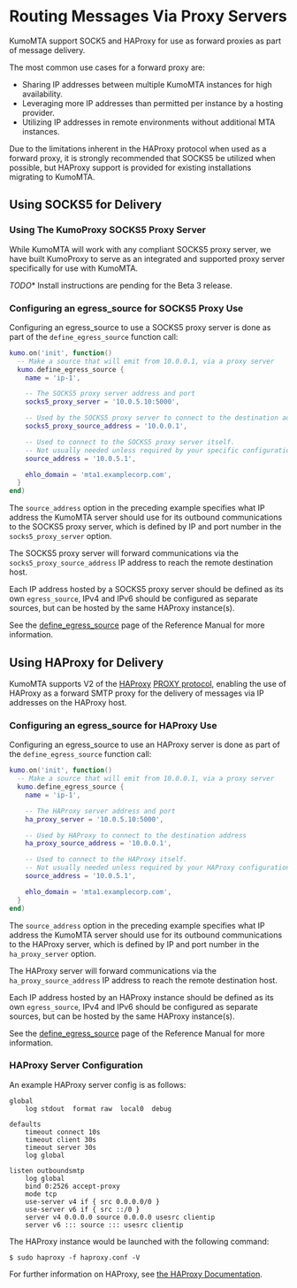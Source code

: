 # Routing Messages Via Proxy Servers

KumoMTA support SOCK5 and HAProxy for use as forward proxies as part of message delivery.

The most common use cases for a forward proxy are:

* Sharing IP addresses between multiple KumoMTA instances for high availability.
* Leveraging more IP addresses than permitted per instance by a hosting provider.
* Utilizing IP addresses in remote environments without additional MTA instances.

Due to the limitations inherent in the HAProxy protocol when used as a forward proxy, it is strongly recommended that SOCKS5 be utilized when possible, but HAProxy support is provided for existing installations migrating to KumoMTA.

## Using SOCKS5 for Delivery

### Using The KumoProxy SOCKS5 Proxy Server

While KumoMTA will work with any compliant SOCKS5 proxy server, we have built KumoProxy to serve as an integrated and supported proxy server specifically for use with KumoMTA.

*TODO** Install instructions are pending for the Beta 3 release.

### Configuring an egress_source for SOCKS5 Proxy Use

Configuring an egress_source to use a SOCKS5 proxy server is done as part of the `define_egress_source`
function call:

```lua
kumo.on('init', function()
  -- Make a source that will emit from 10.0.0.1, via a proxy server
  kumo.define_egress_source {
    name = 'ip-1',

    -- The SOCKS5 proxy server address and port
    socks5_proxy_server = '10.0.5.10:5000',

    -- Used by the SOCKS5 proxy server to connect to the destination address
    socks5_proxy_source_address = '10.0.0.1',

    -- Used to connect to the SOCKS5 proxy server itself.
    -- Not usually needed unless required by your specific configuration
    source_address = '10.0.5.1',

    ehlo_domain = 'mta1.examplecorp.com',
  }
end)
```

The `source_address` option in the preceding example specifies what IP address
the KumoMTA server should use for its outbound communications to the SOCKS5 proxy
server, which is defined by IP and port number in the `socks5_proxy_server` option.

The SOCKS5 proxy server will forward communications via the
`socks5_proxy_source_address` IP address to reach the remote destination host.

Each IP address hosted by a SOCKS5 proxy server should be defined as its own
`egress_source`, IPv4 and IPv6 should be configured as separate sources, but
can be hosted by the same HAProxy instance(s).

See the [define_egress_source](../../reference/kumo/define_egress_source.md)
page of the Reference Manual for more information.

## Using HAProxy for Delivery

KumoMTA supports V2 of the [HAProxy](https://www.haproxy.org/) [PROXY
protocol](https://www.haproxy.org/download/2.7/doc/proxy-protocol.txt),
enabling the use of HAProxy as a forward SMTP proxy for the delivery of
messages via IP addresses on the HAProxy host.

### Configuring an egress_source for HAProxy Use

Configuring an egress_source to use an HAProxy server is done as part of the `define_egress_source`
function call:

```lua
kumo.on('init', function()
  -- Make a source that will emit from 10.0.0.1, via a proxy server
  kumo.define_egress_source {
    name = 'ip-1',

    -- The HAProxy server address and port
    ha_proxy_server = '10.0.5.10:5000',

    -- Used by HAProxy to connect to the destination address
    ha_proxy_source_address = '10.0.0.1',

    -- Used to connect to the HAProxy itself.
    -- Not usually needed unless required by your HAProxy configuration
    source_address = '10.0.5.1',

    ehlo_domain = 'mta1.examplecorp.com',
  }
end)
```

The `source_address` option in the preceding example specifies what IP address
the KumoMTA server should use for its outbound communications to the HAProxy
server, which is defined by IP and port number in the `ha_proxy_server` option.

The HAProxy server will forward communications via the
`ha_proxy_source_address` IP address to reach the remote destination host.

Each IP address hosted by an HAProxy instance should be defined as its own
`egress_source`, IPv4 and IPv6 should be configured as separate sources, but
can be hosted by the same HAProxy instance(s).

See the [define_egress_source](../../reference/kumo/define_egress_source.md)
page of the Reference Manual for more information.

### HAProxy Server Configuration

An example HAProxy server config is as follows:

```
global
    log stdout  format raw  local0  debug

defaults
    timeout connect 10s
    timeout client 30s
    timeout server 30s
    log global

listen outboundsmtp
    log global
    bind 0:2526 accept-proxy
    mode tcp
    use-server v4 if { src 0.0.0.0/0 }
    use-server v6 if { src ::/0 }
    server v4 0.0.0.0 source 0.0.0.0 usesrc clientip
    server v6 ::: source ::: usesrc clientip
```

The HAProxy instance would be launched with the following command:

```console
$ sudo haproxy -f haproxy.conf -V
```

For further information on HAProxy, see [the HAProxy Documentation](http://docs.haproxy.org/dev/intro.html).
